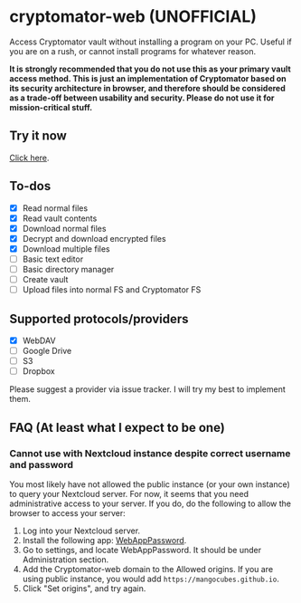 # cryptomator-web (UNOFFICIAL)
Access Cryptomator vault without installing a program on your PC. Useful if you are on a rush, or cannot install programs for whatever reason.

**It is strongly recommended that you do not use this as your primary vault access method. This is just an implementation of Cryptomator based on its security architecture in browser, and therefore should be considered as a trade-off between usability and security. Please do not use it for mission-critical stuff.**

## Try it now

[Click here](https://mangocubes.github.io/cryptomator-web/).

## To-dos
 - [x] Read normal files
 - [x] Read vault contents
 - [x] Download normal files
 - [x] Decrypt and download encrypted files
 - [x] Download multiple files
 - [ ] Basic text editor
 - [ ] Basic directory manager
 - [ ] Create vault
 - [ ] Upload files into normal FS and Cryptomator FS

## Supported protocols/providers
 - [x] WebDAV
 - [ ] Google Drive
 - [ ] S3
 - [ ] Dropbox

Please suggest a provider via issue tracker. I will try my best to implement them.

## FAQ (At least what I expect to be one)
### Cannot use with Nextcloud instance despite correct username and password
You most likely have not allowed the public instance (or your own instance) to query your Nextcloud server. For now, it seems that you need administrative access to your server. If you do, do the following to allow the browser to access your server:

1. Log into your Nextcloud server.
2. Install the following app: [WebAppPassword](https://apps.nextcloud.com/apps/webapppassword).
3. Go to settings, and locate WebAppPassword. It should be under Administration section.
4. Add the Cryptomator-web domain to the Allowed origins. If you are using public instance, you would add `https://mangocubes.github.io`.
5. Click "Set origins", and try again.